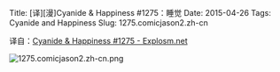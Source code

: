 Title: [译][漫]Cyanide & Happiness #1275：睡觉
Date: 2015-04-26
Tags: Cyanide and Happiness
Slug: 1275.comicjason2.zh-cn

译自：[Cyanide & Happiness #1275 - Explosm.net](http://explosm.net/comics/1275/)


![1275.comicjason2.zh-cn.png](/static/images/comics/1275.comicjason2.zh-cn.png)
